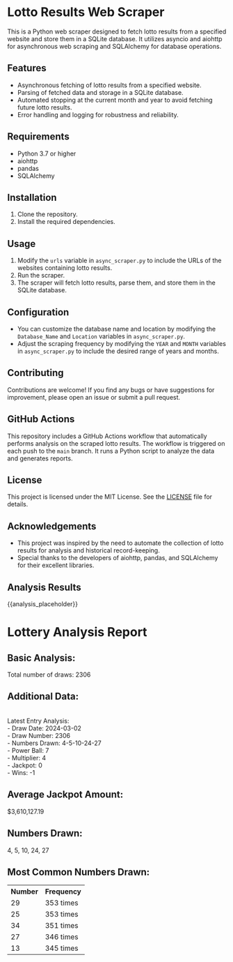 # Lotto Results Web Scraper

This is a Python web scraper designed to fetch lotto results from a specified website and store them in a SQLite database. It utilizes asyncio and aiohttp for asynchronous web scraping and SQLAlchemy for database operations.

## Features

- Asynchronous fetching of lotto results from a specified website.
- Parsing of fetched data and storage in a SQLite database.
- Automated stopping at the current month and year to avoid fetching future lotto results.
- Error handling and logging for robustness and reliability.

## Requirements


- Python 3.7 or higher
- aiohttp
- pandas
- SQLAlchemy

## Installation

1. Clone the repository.
2. Install the required dependencies.

## Usage

1. Modify the `urls` variable in `async_scraper.py` to include the URLs of the websites containing lotto results.
2. Run the scraper.
3. The scraper will fetch lotto results, parse them, and store them in the SQLite database.

## Configuration

- You can customize the database name and location by modifying the `Database_Name` and `Location` variables in `async_scraper.py`.
- Adjust the scraping frequency by modifying the `YEAR` and `MONTH` variables in `async_scraper.py` to include the desired range of years and months.

## Contributing

Contributions are welcome! If you find any bugs or have suggestions for improvement, please open an issue or submit a pull request.

## GitHub Actions

This repository includes a GitHub Actions workflow that automatically performs analysis on the scraped lotto results. The workflow is triggered on each push to the `main` branch. It runs a Python script to analyze the data and generates reports.

## License

This project is licensed under the MIT License. See the [LICENSE](LICENSE) file for details.

## Acknowledgements

- This project was inspired by the need to automate the collection of lotto results for analysis and historical record-keeping.
- Special thanks to the developers of aiohttp, pandas, and SQLAlchemy for their excellent libraries.


## Analysis Results

<!--START_SECTION:analysis-->
{{analysis_placeholder}}
<h1>Lottery Analysis Report</h1>
            <div class="basic-analysis">
                <h2>Basic Analysis:</h2>
                <p>Total number of draws: 2306<br></p>
            </div>
            <div class="additional-analysis">
                <h2>Additional Data:</h2>
                <p><br>Latest Entry Analysis:<br>- Draw Date: 2024-03-02<br>- Draw Number: 2306<br>- Numbers Drawn: 4-5-10-24-27<br>- Power Ball: 7<br>- Multiplier: 4<br>- Jackpot: 0<br>- Wins: -1<br></p>
            </div>
            <div class="average-jackpot">
                <h2>Average Jackpot Amount:</h2>
                <p>$3,610,127.19</p>
            </div>
            <div class="numbers-drawn">
                <h2>Numbers Drawn:</h2>
                <p>4, 5, 10, 24, 27</p>
            </div>
            <div class="most-common-numbers">
                <h2>Most Common Numbers Drawn:</h2>
                <table>
                    <tr>
                        <th>Number</th>
                        <th>Frequency</th>
                    </tr>
                    <tr><td>29</td><td>353 times
</td></tr><tr><td>25</td><td>353 times
</td></tr><tr><td>34</td><td>351 times
</td></tr><tr><td>27</td><td>346 times
</td></tr><tr><td>13</td><td>345 times
</td></tr>
                </table>
            </div>
        